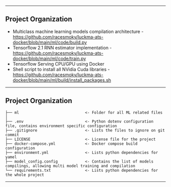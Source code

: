 ------------
Project Organization
------------
- Multiclass machine learning models compilation architecture - https://github.com/racesmoky/luckma-ats-docker/blob/main/ml/code/build.py
- Tensorflow 2.1 RNN estimator implementation - https://github.com/racesmoky/luckma-ats-docker/blob/main/ml/code/train.py
- Tensorflow Serving CPU/GPU using Docker
- Shell script to install all NVidia Cuda libraries - https://github.com/racesmoky/luckma-ats-docker/blob/main/ml/build/install_packages.sh

------------
Project Organization
------------

    ├── ml                             <- Folder for all ML related files
    │
    ├── .env                           <- Python dotenv configuration file, contains environment specific configuration
    ├── .gitignore                     <- Lists the files to ignore on git commit
    ├── LICENSE                        <- License file for the project
    ├── docker-compose.yml             <- Docker compose build configuration
    ├── environment.yml                <- Lists python dependencies for yamel
    ├── model_config.config            <- Contains the list of models compilings, allowing multi model training and compilation
    └── requirements.txt               <- Lists python dependencies for the whole project



--------
